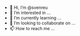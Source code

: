 - 👋 Hi, I’m @svenreu
- 👀 I’m interested in ...
- 🌱 I’m currently learning ...
- 💞️ I’m looking to collaborate on ...
- 📫 How to reach me ...

<!---
svenreu/svenreu is a ✨ special ✨ repository because its `README.md` (this file) appears on your GitHub profile.
You can click the Preview link to take a look at your changes.
--->
